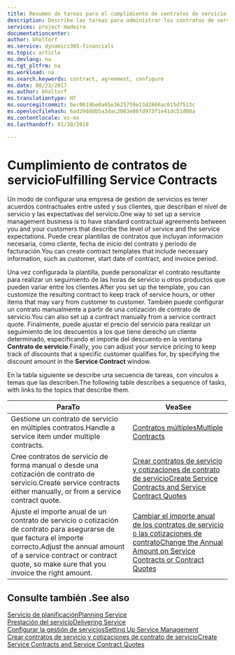 ```yaml
---
title: Resumen de tareas para el cumplimiento de contratos de servicio | Documentos de Microsoft
description: Describe las tareas para administrar los contratos de servicio con los clientes.
services: project-madeira
documentationcenter: 
author: bholtorf
ms.service: dynamics365-financials
ms.topic: article
ms.devlang: na
ms.tgt_pltfrm: na
ms.workload: na
ms.search.keywords: contract, agreement, configure
ms.date: 08/23/2017
ms.author: bholtorf
ms.translationtype: HT
ms.sourcegitcommit: bec0619be0a65e3625759e13d2866ac615d7513c
ms.openlocfilehash: 6ad29dddb5a3dac2063e06fd973f1e41dc51d08a
ms.contentlocale: es-mx
ms.lasthandoff: 01/30/2018

---
```

# <a name="fulfilling-service-contracts"></a><span data-ttu-id="7e0dd-103">Cumplimiento de contratos de servicio</span><span class="sxs-lookup"><span data-stu-id="7e0dd-103">Fulfilling Service Contracts</span></span> 
<span data-ttu-id="7e0dd-104">Un modo de configurar una empresa de gestión de servicios es tener acuerdos contractuales entre usted y sus clientes, que describan el nivel de servicio y las expectativas del servicio.</span><span class="sxs-lookup"><span data-stu-id="7e0dd-104">One way to set up a service management business is to have standard contractual agreements between you and your customers that describe the level of service and the service expectations.</span></span> <span data-ttu-id="7e0dd-105">Puede crear plantillas de contratos que incluyan información necesaria, como cliente, fecha de inicio del contrato y periodo de facturación.</span><span class="sxs-lookup"><span data-stu-id="7e0dd-105">You can create contract templates that include necessary information, such as customer, start date of contract, and invoice period.</span></span>  
  
<span data-ttu-id="7e0dd-106">Una vez configurada la plantilla, puede personalizar el contrato resultante para realizar un seguimiento de las horas de servicio u otros productos que pueden variar entre los clientes.</span><span class="sxs-lookup"><span data-stu-id="7e0dd-106">After you set up the template, you can customize the resulting contract to keep track of service hours, or other items that may vary from customer to customer.</span></span> <span data-ttu-id="7e0dd-107">También puede configurar un contrato manualmente a partir de una cotización de contrato de servicio.</span><span class="sxs-lookup"><span data-stu-id="7e0dd-107">You can also set up a contract manually from a service contract quote.</span></span> <span data-ttu-id="7e0dd-108">Finalmente, puede ajustar el precio del servicio para realizar un seguimiento de los descuentos a los que tiene derecho un cliente determinado, especificando el importe del descuento en la ventana **Contrato de servicio**.</span><span class="sxs-lookup"><span data-stu-id="7e0dd-108">Finally, you can adjust your service pricing to keep track of discounts that a specific customer qualifies for, by specifying the discount amount in the **Service Contract** window.</span></span>  

<span data-ttu-id="7e0dd-109">En la tabla siguiente se describe una secuencia de tareas, con vínculos a temas que las describen.</span><span class="sxs-lookup"><span data-stu-id="7e0dd-109">The following table describes a sequence of tasks, with links to the topics that describe them.</span></span>   
  
|<span data-ttu-id="7e0dd-110">**Para**</span><span class="sxs-lookup"><span data-stu-id="7e0dd-110">**To**</span></span>|<span data-ttu-id="7e0dd-111">**Vea**</span><span class="sxs-lookup"><span data-stu-id="7e0dd-111">**See**</span></span>|  
|------------|-------------|  
|<span data-ttu-id="7e0dd-112">Gestione un contrato de servicio en múltiples contratos.</span><span class="sxs-lookup"><span data-stu-id="7e0dd-112">Handle a service item under multiple contracts.</span></span> | [<span data-ttu-id="7e0dd-113">Contratos múltiples</span><span class="sxs-lookup"><span data-stu-id="7e0dd-113">Multiple Contracts</span></span>](service-multiple-contracts.md)|  
|<span data-ttu-id="7e0dd-114">Cree contratos de servicio de forma manual o desde una cotización de contrato de servicio.</span><span class="sxs-lookup"><span data-stu-id="7e0dd-114">Create service contracts either manually, or from a service contract quote.</span></span>| [<span data-ttu-id="7e0dd-115">Crear contratos de servicio y cotizaciones de contrato de servicio</span><span class="sxs-lookup"><span data-stu-id="7e0dd-115">Create Service Contracts and Service Contract Quotes</span></span>](service-how-to-create-service-contracts-and-service-contract-quotes.md)|
|<span data-ttu-id="7e0dd-116">Ajuste el importe anual de un contrato de servicio o cotización de contrato para asegurarse de que factura el importe correcto.</span><span class="sxs-lookup"><span data-stu-id="7e0dd-116">Adjust the annual amount of a service contract or contract quote, so make sure that you invoice the right amount.</span></span>|[<span data-ttu-id="7e0dd-117">Cambiar el importe anual de los contratos de servicio o las cotizaciones de contrato</span><span class="sxs-lookup"><span data-stu-id="7e0dd-117">Change the Annual Amount on Service Contracts or Contract Quotes</span></span>](service-how-to-change-the-annual-amount-on-service-contracts-or-contract-quotes.md)|

## <a name="see-also"></a><span data-ttu-id="7e0dd-118">Consulte también .</span><span class="sxs-lookup"><span data-stu-id="7e0dd-118">See also</span></span>
[<span data-ttu-id="7e0dd-119">Servicio de planificación</span><span class="sxs-lookup"><span data-stu-id="7e0dd-119">Planning Service</span></span>](service-plan-service.md)  
[<span data-ttu-id="7e0dd-120">Prestación del servicio</span><span class="sxs-lookup"><span data-stu-id="7e0dd-120">Delivering Service</span></span>](service-deliver-service.md)  
[<span data-ttu-id="7e0dd-121">Configurar la gestión de servicios</span><span class="sxs-lookup"><span data-stu-id="7e0dd-121">Setting Up Service Management</span></span>](service-setup-service.md)  
[<span data-ttu-id="7e0dd-122">Crear contratos de servicio y cotizaciones de contrato de servicio</span><span class="sxs-lookup"><span data-stu-id="7e0dd-122">Create Service Contracts and Service Contract Quotes</span></span>](service-how-to-create-service-contracts-and-service-contract-quotes.md)  

